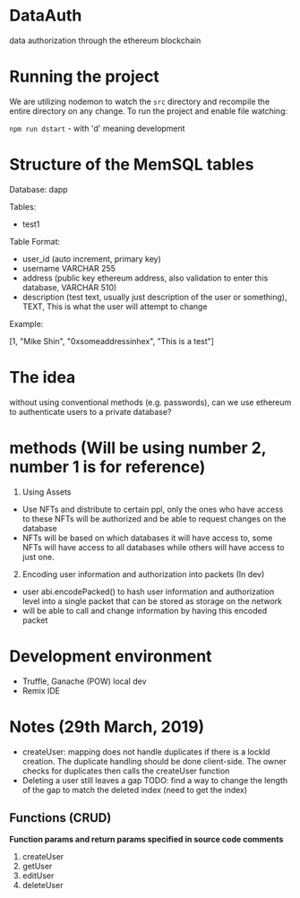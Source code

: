 # DataAuth
data authorization through the ethereum blockchain

# Running the project

We are utilizing nodemon to watch the `src` directory and recompile the entire
directory on any change. To run the project and enable file watching:

`npm run dstart` - with 'd' meaning development

# Structure of the MemSQL tables

Database: dapp

Tables:
- test1

Table Format:
- user_id (auto increment, primary key)
- username VARCHAR 255
- address (public key ethereum address, also validation to enter this database, VARCHAR 510)
- description (test text, usually just description of the user or something), TEXT, This is what the user will attempt to change

Example:

[1, "Mike Shin", "0xsomeaddressinhex", "This is a test"]

# The idea

without using conventional methods (e.g. passwords), can we use ethereum to authenticate users to a private database?

# methods (Will be using number 2, number 1 is for reference)

1. Using Assets

- Use NFTs and distribute to certain ppl, only the ones who have access to these NFTs will be authorized and be able to request changes on the database
- NFTs will be based on which databases it will have access to, some NFTs will have access to all databases while others will have access to just one.

2. Encoding user information and authorization into packets (In dev)

- user abi.encodePacked() to hash user information and authorization level into a single packet that can be stored as storage on the network
- will be able to call and change information by having this encoded packet

# Development environment
- Truffle, Ganache (POW) local dev
- Remix IDE


# Notes (29th March, 2019)

- createUser: mapping does not handle duplicates if there is a lockId creation. The duplicate handling should be done client-side. The owner checks for duplicates then calls the createUser function
- Deleting a user still leaves a gap TODO: find a way to change the length of the gap to match the deleted index (need to get the index)

## Functions (CRUD)

**Function params and return params specified in source code comments**
1. createUser
2. getUser
3. editUser
4. deleteUser
